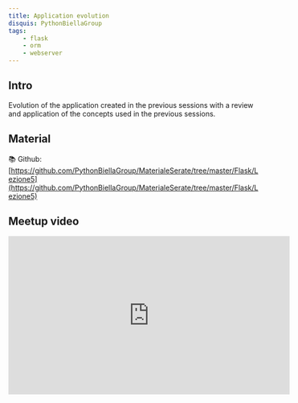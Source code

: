 ```yaml
---
title: Application evolution
disquis: PythonBiellaGroup
tags:
    - flask
    - orm
    - webserver
---
```


## Intro

Evolution of the application created in the previous sessions with a review and application of the concepts used in the previous sessions.

## Material

📚 Github:
[https://github.com/PythonBiellaGroup/MaterialeSerate/tree/master/Flask/Lezione5](https://github.com/PythonBiellaGroup/MaterialeSerate/tree/master/Flask/Lezione5)

## Meetup video

<iframe width="560" height="315" src="https://www.youtube.com/embed/-K3L0QkTs_4?si=IAh_0_Kgvw3BqFWD" title="YouTube video player" frameborder="0" allow="accelerometer; autoplay; clipboard-write; encrypted-media; gyroscope; picture-in-picture; web-share" allowfullscreen></iframe>